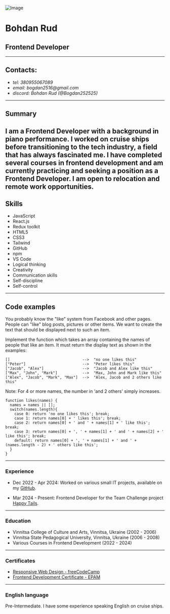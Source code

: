 ![Image](https://i.ibb.co/jkGhBTp/IMG-2772.jpg)

# Bohdan Rud

## Frontend Developer

---

## Contacts:

- _tel: 380955067089_
- _email: bogdan2516@gmail.com_
- _discord: Bohdan Rud (@Bogdan252525)_

---

## Summary

## I am a Frontend Developer with a background in piano performance. I worked on cruise ships before transitioning to the tech industry, a field that has always fascinated me. I have completed several courses in frontend development and am currently practicing and seeking a position as a Frontend Developer. I am open to relocation and remote work opportunities.

## Skills

- JavaScript
- React.js
- Redux toolkit
- HTML5
- CSS3
- Tailwind
- GitHub
- npm
- VS Code
- Logical thinking
- Creativity
- Communication skills
- Self-discipline
- Self-control

---

## Code examples

You probably know the "like" system from Facebook and other pages. People can "like" blog posts, pictures or other items. We want to create the text that should be displayed next to such an item.

Implement the function which takes an array containing the names of people that like an item. It must return the display text as shown in the examples:

```
[]                                -->  "no one likes this"
["Peter"]                         -->  "Peter likes this"
["Jacob", "Alex"]                 -->  "Jacob and Alex like this"
["Max", "John", "Mark"]           -->  "Max, John and Mark like this"
["Alex", "Jacob", "Mark", "Max"]  -->  "Alex, Jacob and 2 others like this"
```

Note: For 4 or more names, the number in 'and 2 others' simply increases.

```
function likes(names) {
  names = names || [];
  switch(names.length){
    case 0: return 'no one likes this'; break;
    case 1: return names[0] + ' likes this'; break;
    case 2: return names[0] + ' and ' + names[1] + ' like this'; break;
    case 3: return names[0] + ', ' + names[1] + ' and ' + names[2] + ' like this'; break;
    default: return names[0] + ', ' + names[1] + ' and ' + (names.length - 2) + ' others like this';
  }
}
```

---

### Experience

- Dec 2022 - Apr 2024: Worked on various small IT projects, available on
  my [GitHub](https://github.com/Bogdan252525).

- Mar 2024 - Present: Frontend Developer for the Team Challenge project [Happy Tails](https://happytails.team).

---

### Education

- Vinnitsa College of Culture and Arts, Vinnitsa, Ukraine (2002 - 2006)
- Vinnitsa State Pedagogical University, Vinnitsa, Ukraine (2006 - 2008)
- Various Courses in Frontend Development (2022 - 2024)

---

### Certificates

- [Responsive Web Design - freeCodeCamp](https://www.freecodecamp.org/certification/fcc26f6e320-d4e0-478d-bffa-c96b040cec9f/responsive-web-design)
- [Frontend Development Certificate - EPAM](https://certificates.epam.com/certificates/359a2281-e399-4c06-9655-db4c2268581e)

---

### English language

Pre-Intermediate. I have some experience speaking English on cruise ships.
